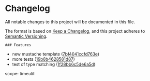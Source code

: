 # Changelog
All notable changes to this project will be documented in this file.

The format is based on [Keep a Changelog](https://keepachangelog.com/en/1.0.0/),
and this project adheres to [Semantic Versioning](https://semver.org/spec/v2.0.0.html).





	### Features

-  new mustache template ([7bf4041ccfd763e](https://github.com/ie3-institute/PSDM_jenkinsDev/commit/7bf4041ccfd763e))
-  more tests ([19b8b4628581d87](https://github.com/ie3-institute/PSDM_jenkinsDev/commit/19b8b4628581d87))
-  test of type matching ([1f28bb6c5de6a5d](https://github.com/ie3-institute/PSDM_jenkinsDev/commit/1f28bb6c5de6a5d))









































































































































































































































































































































































































































































































































































































































































































































































































































































































































































scope: timeutil
